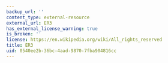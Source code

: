 ```yaml
---
backup_url: ''
content_type: external-resource
external_url: ER3
has_external_license_warning: true
is_broken: ''
license: https://en.wikipedia.org/wiki/All_rights_reserved
title: ER3
uid: 0540ee2b-36bc-4aad-9870-7fba904816cc
---
```

